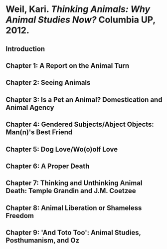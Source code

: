 Weil, Kari. *Thinking Animals: Why Animal Studies Now?* Columbia UP, 2012.
===

Introduction
---

Chapter 1: A Report on the Animal Turn
---

Chapter 2: Seeing Animals
---

Chapter 3: Is a Pet an Animal? Domestication and Animal Agency
---

Chapter 4: Gendered Subjects/Abject Objects: Man(n)'s Best Friend
---

Chapter 5: Dog Love/Wo(o)olf Love
---

Chapter 6: A Proper Death
---

Chapter 7: Thinking and Unthinking Animal Death: Temple Grandin and J.M. Coetzee
---

Chapter 8: Animal Liberation or Shameless Freedom
---

Chapter 9: 'And Toto Too': Animal Studies, Posthumanism, and Oz
---
